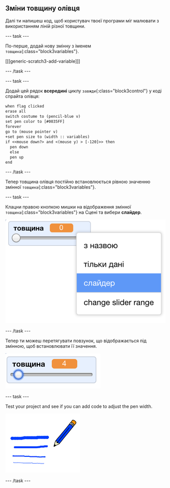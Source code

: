 ## Зміни товщину олівця

Далі ти напишеш код, щоб користувач твоєї програми міг малювати з використанням ліній різної товщини.

\--- task \---

По-перше, додай нову змінну з іменем `товщина`{:class="block3variables"}.

[[[generic-scratch3-add-variable]]]

\--- /task \---

\--- task \---

Додай цей рядок **всередині** циклу `завжди`{:class="block3control"} у коді спрайта олівця:

```blocks3
when flag clicked
erase all
switch costume to (pencil-blue v)
set pen color to [#0035FF]
forever
go to (mouse pointer v)
+set pen size to (width :: variables)
if <<mouse down?> and <(mouse y) > [-120]>> then 
  pen down
  else
  pen up
end
```

\--- /task \---

Тепер товщина олівця постійно встановлюється рівною значенню змінної `товщина`{:class="block3variables"}.

\--- task \---

Клацни правою кнопкою мишки на відображення змінної `товщина`{:class="block3variables"} на Сцені та вибери **слайдер**.

![screenshot](images/paint-slider.png)

\--- /task \---

Тепер ти можеш перетягувати повзунок, що відображається під змінною, щоб встановлювати її значення.

![screenshot](images/paint-slider-change.png)

\--- task \---

Test your project and see if you can add code to adjust the pen width.

![screenshot](images/paint-width-test.png)

\--- /task \---